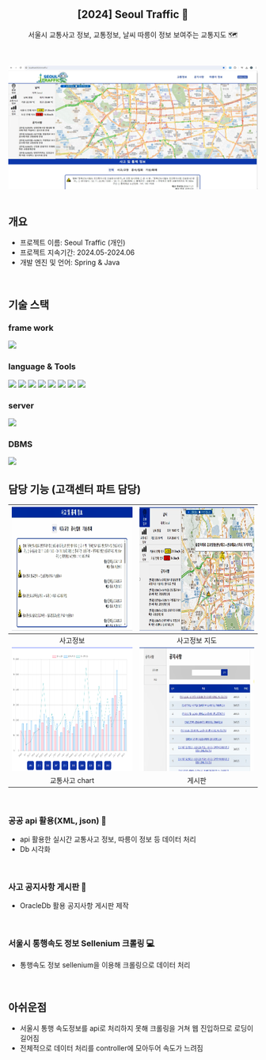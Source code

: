 <div align="center">
<h2>[2024] Seoul Traffic 🚗</h2>
서울시 교통사고 정보, 교통정보, 날씨 따릉이 정보 보여주는 교통지도 🗺<br> 
</div>
<br/>
<br/>

![설명 텍스트](src/main/webapp/resources/img/st-home.png)
<br/>
<br/>

## 개요
- 프로젝트 이름: Seoul Traffic (개인)
- 프로젝트 지속기간: 2024.05-2024.06
- 개발 엔진 및 언어: Spring & Java
<br/>


## 기술 스택

### frame work
<img src="https://img.shields.io/badge/Spring-6DB33F?style=flat-square&logo=Spring&logoColor=white"/>

### language & Tools
<img src="https://img.shields.io/badge/java-007396?style=flat-square&logo=java&logoColor=white"/> <img src="https://img.shields.io/badge/HTML5-E34F26?style=flat-square&logo=html5&logoColor=white"/> <img src="https://img.shields.io/badge/CSS-1572B6?style=flatsquare&logo=css3&logoColor=white"/> <img src="https://img.shields.io/badge/jQuery-0769AD?style=flat-square&logo=jQuery&logoColor=white"/> <img src="https://img.shields.io/badge/Selenium-43B02A?style=flat-square&logo=Selenium&logoColor=white"/> <img src="https://img.shields.io/badge/JavaScript-F7DF1E?style=flat-square&logo=JavaScript&logoColor=black"/> <img src="https://img.shields.io/badge/ajax-50a8c0?style=flat-square&logo=ajax&logoColor=white"/>
<a href="https://github.com/bboLightyear"><img src="https://img.shields.io/badge/GitHub-181717?style=flat-square&logo=GitHub&logoColor=white"/></a>

### server 
<img src="https://img.shields.io/badge/apachetomcat-E34F26?style=flat-square&logo=apachetomcat&logoColor=white"/>

### DBMS
<img src="https://img.shields.io/badge/ORACLE-F80000?style=flat-square&logo=oracle&logoColor=white"/>
<br/>

## 담당 기능 (고객센터 파트 담당)

|<img src="src/main/webapp/resources/img/st-acci.png" width="500" height="250"/>|<img src="src/main/webapp/resources/img/st-pin.png" width="500" height="250"/>|
|:---:|:---:|
|사고정보|사고정보 지도|
|<img src="src/main/webapp/resources/img/st-chart.png" width="500" height="250"/>|<img src="src/main/webapp/resources/img/st-notice.png" width="500" height="250"/>|
|교통사고 chart|게시판|
<br/>

### 공공 api 활용(XML, json) 📲
- api 활용한 실시간 교통사고 정보, 따릉이 정보 등 데이터 처리
- Db 시각화
<br/>

### 사고 공지사항 게시판 📢
- OracleDb 활용 공지사항 게시판 제작
<br/>

### 서울시 통행속도 정보 Sellenium 크롤링 💻
- 통행속도 정보 sellenium을 이용해 크롤링으로 데이터 처리
<br/>

## 아쉬운점

- 서울시 통행 속도정보를 api로 처리하지 못해 크롤링을 거쳐 웹 진입하므로 로딩이 길어짐
- 전체적으로 데이터 처리를 controller에 모아두어 속도가 느려짐
